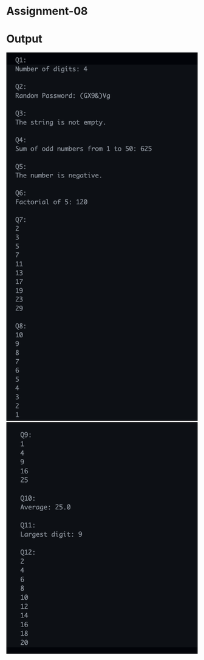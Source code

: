 # Assignment-08

# Output

<img width="859" alt="Assignment-08 output1" src="./output1.png">
<img width="859" alt="Assignment-08 output2" src="./output2.png">
